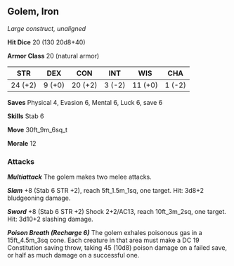 ## Golem, Iron

*Large construct, unaligned*

**Hit Dice** 20 (130 20d8+40)

**Armor Class** 20 (natural armor)

| STR     | DEX     | CON     | INT     | WIS     | CHA     |
|---------|---------|---------|---------|---------|---------|
| 24 (+2) |  9 (+0) | 20 (+2) |  3 (-2) | 11 (+0) |  1 (-2) |

**Saves** Physical 4, Evasion 6, Mental 6, Luck 6, save 6

**Skills** Stab 6

**Move** 30ft\_9m\_6sq\_t

**Morale** 12

### Attacks

***Multiattack*** The golem makes two melee attacks.

***Slam*** +8 (Stab 6 STR +2), reach 5ft\_1.5m\_1sq, one target. Hit: 3d8+2 bludgeoning damage.

***Sword*** +8 (Stab 6 STR +2) Shock 2+2/AC13, reach 10ft\_3m\_2sq, one target. Hit: 3d10+2 slashing damage.

***Poison Breath (Recharge 6)*** The golem exhales poisonous gas in a 15ft\_4.5m\_3sq cone. Each creature in that area must make a DC 19 Constitution saving throw, taking 45 (10d8) poison damage on a failed save, or half as much damage on a successful one.


